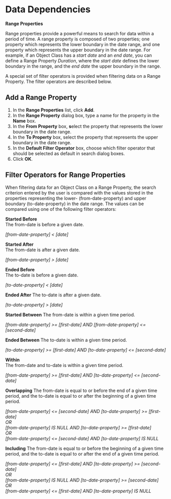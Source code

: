 # Data Dependencies

**Range Properties**

Range properties provide a powerful means to search for data within a period of time. A range property is composed of two properties; one property which represents the lower boundary in the date range, and one property which represents the upper boundary in the date range. For example, if an Object Class has a _start date_ and an _end date_, you can define a Range Property _Duration_, where the _start date_ defines the lower boundary in the range, and the _end date_ the upper boundary in the range.

A special set of filter operators is provided when filtering data on a Range Property. The filter operators are described below.


## Add a Range Property

1.  In the **Range Properties** list, click **Add**.
2.  In the **Range Property** dialog box, type a name for the property in the **Name** box.
3.  In the **From Property** box, **s**elect the property that represents the lower boundary in the date range.
4.  In the **To Property** box, select the property that represents the upper boundary in the date range.
5.  In the **Default Filter Operator** box, choose which filter operator that should be selected as default in search dialog boxes.
6.  Click **OK**.



## Filter Operators for Range Properties

When filtering data for an Object Class on a Range Property, the search criterion entered by the user is compared with the values stored in the properties representing the lower- (from-date-property) and upper boundary (to-date-property) in the date range. The values can be compared using one of the following filter operators:

**Started Before**  
The from-date is before a given date.

_[from-date-property] < [date]_

**Started After**  
The from-date is after a given date.

_[from-date-property] > [date]_

**Ended Before**  
The to-date is before a given date.

_[to-date-property] < [date]_

**Ended After** The to-date is after a given date.

_[to-date-property] > [date]_

**Started Between** The from-date is within a given time period.

_[from-date-property] >= [first-date] AND [from-date-property] <= [second-date]_

**Ended Between** The to-date is within a given time period.

_[to-date-property] >= [first-date] AND [to-date-property] <= [second-date]_   

**Within**  
The from-date and to-date is within a given time period.

_[from-date-property] >= [first-date] AND [to-date-property] <= [second-date]_

**Overlapping** The from-date is equal to or before the end of a given time period, and the to-date is equal to or after the beginning of a given time period.

_[from-date-property] <= [second-date] AND [to-date-property] >= [first-date]  
OR  
[from-date-property] IS NULL AND [to-date-property] >= [first-date]  
OR  
[from-date-property] <= [second-date] AND [to-date-property] IS NULL_   

**Including** The from-date is equal to or before the beginning of a given time period, and the to-date is equal to or after the end of a given time period.  

_[from-date-property] <= [first-date] AND [to-date-property] >= [second-date]  
OR  
[from-date-property] IS NULL AND [to-date-property] >= [second-date]  
OR  
[from-date-property] <= [first-date] AND [to-date-property] IS NULL_

